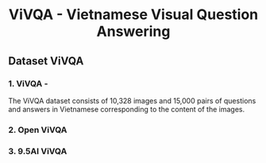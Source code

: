 <h1 align="center"> ViVQA - Vietnamese Visual Question Answering </h1>

## Dataset ViVQA
### 1. ViVQA - 
The ViVQA dataset consists of 10,328 images and 15,000 pairs of questions and answers in Vietnamese corresponding to the content of the images.

### 2. Open ViVQA

### 3. 9.5AI ViVQA
